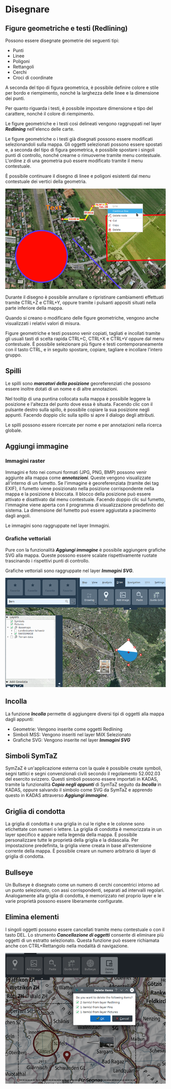 # Disegnare



## <a name="sec0"></a>Figure geometriche e testi (Redlining)

Possono essere disegnate geometrie dei seguenti tipi:

+ Punti
+ Linee
+ Poligoni
+ Rettangoli
+ Cerchi
+ Croci di coordinate

A seconda del tipo di figura geometrica, è possibile definire colore e stile per bordo e riempi­mento, nonché la larghezza delle linee e la dimensione dei punti.

Per quanto riguarda i testi, è possibile impostare dimensione e tipo del carattere, nonché il colore di riempi­mento.

Le figure geometriche e i testi così delineati vengono raggruppati nel layer **_Redlining_** nell'elenco delle carte.

Le figure geometriche o i testi già disegnati possono essere modificati selezionandoli sulla mappa. Gli oggetti selezionati possono essere spostati e, a seconda del tipo di figura geo­metrica, è possibile spostare i singoli punti di controllo, nonché crearne o rimuoverne tramite menu contestuale. L'ordine z di una geometria può essere modificato tramite il menu contestuale.

È possibile continuare il disegno di linee e poligoni esistenti dal menu contestuale dei vertici della geometria.

<img src="../../media/image6.png" />

Durante il disegno è possibile annullare o ripristinare cambiamenti effettuati tramite CTRL+Z e CTRL+Y, oppure tramite i pulsanti appositi situati nella parte inferiore della mappa.

Quando si creano o modificano delle figure geometriche, vengono anche visualizzati i relativi valori di misura.

Figure geometriche e testi possono venir copiati, tagliati e incollati tramite gli usuali tasti di scelta rapida CTRL+C, CTRL+X e CTRL+V oppure dal menu contestuale. È possibile selezionare più figure e testi contemporaneamente con il tasto CTRL, e in seguito spostare, copiare, tagliare e incollare l'intero gruppo.


## <a name="sec1"></a>Spilli 

Le spilli sono **_marcatori della posizione_** georeferenziati che possono essere inoltre dotati di un nome e di altre annotazioni.

Nel tooltip di una punti­na collocata sulla mappa è possibile leggere la posizione e l'altezza del punto dove essa è situata. Facendo clic con il pulsante destro sulla spillo, è possibile copiare la sua posizione negli appunti. Facendo doppio clic sulla spillo si apre il dialogo degli attributi.

Le spilli possono essere ricercate per nome e per annotazioni nella ricerca globale.


## <a name="sec2"></a>Aggiungi immagine


### Immagini raster

Immagini e foto nei comuni formati (JPG, PNG, BMP) possono venir aggiunte alla mappa come **_annotazioni_**. Queste vengono visualizzate all'interno di un fumetto. Se l'immagine è georeferenziata (tramite dei tag EXIF), il fumetto viene posizionato nella posizione corrispondente nella mappa e la posizione è bloccata. Il blocco della posizione può essere attivato e disattivato dal menu contestuale. Facendo doppio clic sul fumetto, l'immagine viene aperta con il programma di visualizzazione predefinito del sistema. La dimensione del fumetto può essere aggiustata a piacimento dagli angoli.

Le immagini sono raggruppate nel layer Immagini.


### Grafiche vettoriali

Pure con la funzionalità **_Aggiungi immagine_** è possibile aggiungere grafiche SVG alla mappa. Queste possono essere scalate rispettivamente ruotate trascinando i rispettivi punti di controllo.

Grafiche vettoriali sono raggruppate nel layer **_Immagini SVG_**.

<img src="../../media/image7.png" />


## <a name="sec3"></a>Incolla

La funzione **_Incolla_** permette di aggiungere diversi tipi di oggetti alla mappa dagli appunti:

- Geometrie: Vengono inserite come oggetti Redlining
- Simboli MSS: Vengono inseriti nel layer MilX Selezionato
- Grafiche SVG: Vengono inserite nel layer **_Immagini SVG_**

## <a name="sec4"></a>Simboli SymTaZ

SymZaZ è un'applicazione esterna con la quale è possibile create symboli, segni tattici e segni convenzionali civili secondo il regolamento 52.002.03 del esercito svizzero. Questi simboli possono essere importati in KADAS, tramite la funzionalità **_Copia negli appunti_** di SymTaZ seguito da **_Incolla_** in KADAS, oppure salvando il simbolo come SVG da SymTaZ e apprendo questo in KADAS attraverso **_Aggiungi immagine_**.


## <a name="sec5"></a>Griglia di condotta

La griglia di condotta è una griglia in cui le righe e le colonne sono etichettate con numeri o lettere. La griglia di condotta è memorizzata in un layer specifico e appare nella legenda della mappa. È possibile personalizzare tutte le proprietà della griglia e la didascalia. Per impostazione predefinita, la griglia viene creata in base all'estensione corrente della mappa. È possibile creare un numero arbitrario di layer di griglia di condotta.


## <a name="sec6"></a>Bullseye

Un Bullseye è disegnato come un numero di cerchi concentrici intorno ad un punto selezionato, con assi corrispondenti, separati ad intervalli regolari. Analogamente alla griglia di condotta, è memorizzato nel proprio layer e le varie proprietà possono essere liberamente configurate.


## <a name="sec7"></a>Elimina elementi

I singoli oggetti possono essere cancellati tramite menu contestuale o con il tasto DEL. Lo stru­mento **_Cancellazione di oggetti_** consente di eliminare più oggetti di un estratto selezionato. Questa funzione può essere richiamata anche con CTRL+Rettangolo nella modalità di navigazione.

<img src="../../media/image8.png" />


